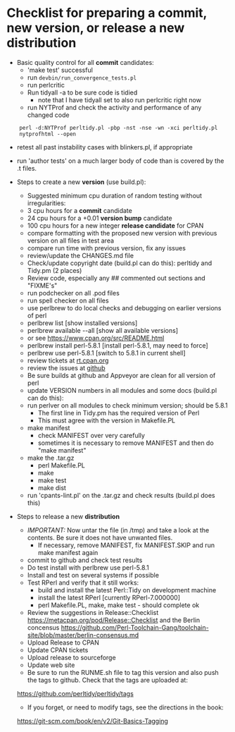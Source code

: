 # Checklist for preparing a commit, new version, or release a new distribution

- Basic quality control for all **commit** candidates:
  - 'make test' successful
  - run ``devbin/run_convergence_tests.pl``
  - run perlcritic
  - Run tidyall -a to be sure code is tidied
    - note that I have tidyall set to also run perlcritic right now
  - run NYTProf and check the activity and performance of any changed code
```
    perl -d:NYTProf perltidy.pl -pbp -nst -nse -wn -xci perltidy.pl
    nytprofhtml --open
```
  - retest all past instability cases with blinkers.pl, if appropriate
  - run 'author tests' on a much larger body of code than is covered by the .t
    files.

- Steps to create a new **version** (use build.pl):
  - Suggested minimum cpu duration of random testing without irregularities:
   - 3 cpu hours for a **commit** candidate
   - 24 cpu hours for a +0.01 **version bump** candidate
   - 100 cpu hours for a new integer **release candidate** for CPAN
  - compare formatting with the proposed new version with previous version on all files in test area
  - compare run time with previous version, fix any issues
  - review/update the CHANGES.md file
  - Check/update copyright date (build.pl can do this): perltidy and Tidy.pm (2 places)
  - Review code, especially any ## commented out sections and "FIXME's"
  - run podchecker on all .pod files
  - run spell checker on all files
  - use perlbrew to do local checks and debugging on earlier versions of perl
   - perlbrew list               [show installed versions]
   - perlbrew available --all    [show all available versions]
   - or see https://www.cpan.org/src/README.html
   - perlbrew install perl-5.8.1 [install perl-5.8.1, may need to force]
   - perlbrew use perl-5.8.1     [switch to 5.8.1 in current shell]
  - review tickets at [rt.cpan.org](https://rt.cpan.org/Public/Dist/Display.html?Name=Perl-Tidy)
  - review the issues at [github](https://github.com/perltidy/perltidy/issues/)
  - Be sure builds at github and Appveyor are clean for all version of perl
  - update VERSION numbers in all modules and some docs (build.pl can do this):
  - run perlver on all modules to check minimum version; should be 5.8.1
    - The first line in Tidy.pm has the required version of Perl
    - This must agree with the version in Makefile.PL
  - make manifest
    - check MANIFEST over very carefully
    - sometimes it is necessary to remove MANIFEST and then do "make manifest"
  - make the .tar.gz
    - perl Makefile.PL
    - make
    - make test
    - make dist
  - run 'cpants-lint.pl' on the .tar.gz and check results (build.pl does this)

- Steps to release a new **distribution**
  - *IMPORTANT:* Now untar the file (in /tmp) and take a look at the
    contents.  Be sure it does not have unwanted files.
    - If necessary, remove MANIFEST, fix MANIFEST.SKIP and run make manifest again
  - commit to github and check test results
  - Do test install with perlbrew use perl-5.8.1
  - Install and test on several systems if possible
  - Test RPerl and verify that it still works:
    - build and install the latest Perl::Tidy on development machine
    - install the latest RPerl [currently RPerl-7.000000]
    - perl Makefile.PL, make, make test - should complete ok
  - Review the suggestions in Release::Checklist
     https://metacpan.org/pod/Release::Checklist
    and the Berlin concensus
     https://github.com/Perl-Toolchain-Gang/toolchain-site/blob/master/berlin-consensus.md
  - Upload Release to CPAN
  - Update CPAN tickets
  - Upload release to sourceforge
  - Update web site
  - Be sure to run the RUNME.sh file to tag this version and also push the tags to github. Check that the tags are uploaded at:

   https://github.com/perltidy/perltidy/tags

  - If you forget, or need to modify tags, see the directions in the book:

   https://git-scm.com/book/en/v2/Git-Basics-Tagging
